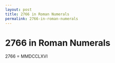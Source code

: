 ```yaml
---
layout: post
title: 2766 in Roman Numerals
permalink: 2766-in-roman-numerals
---
```


# 2766 in Roman Numerals

2766 = MMDCCLXVI
